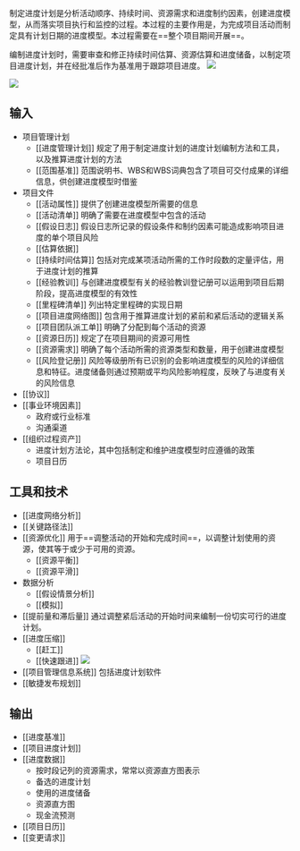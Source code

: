 制定进度计划是分析活动顺序、持续时间、资源需求和进度制约因素，创建进度模型，从而落实项目执行和监控的过程。本过程的主要作用是，为完成项目活动而制定具有计划日期的进度模型。本过程需要在==整个项目期间开展==。

编制进度计划时，需要审查和修正持续时间估算、资源估算和进度储备，以制定项目进度计划，并在经批准后作为基准用于跟踪项目进度。
![](https://raw.githubusercontent.com/a812305914/PMP/main/img/202210062313001.png)

![](https://raw.githubusercontent.com/a812305914/PMP/main/img/202210062316466.png)
## 输入
+ 项目管理计划
	+ [[进度管理计划]] 规定了用于制定进度计划的进度计划编制方法和工具，以及推算进度计划的方法
	+ [[范围基准]] 范围说明书、WBS和WBS词典包含了项目可交付成果的详细信息，供创建进度模型时借鉴
+ 项目文件
	+ [[活动属性]] 提供了创建进度模型所需要的信息
	+ [[活动清单]] 明确了需要在进度模型中包含的活动
	+ [[假设日志]] 假设日志所记录的假设条件和制约因素可能造成影响项目进度的单个项目风险
	+ [[估算依据]] 
	+ [[持续时间估算]] 包括对完成某项活动所需的工作时段数的定量评估，用于进度计划的推算
	+ [[经验教训]] 与创建进度模型有关的经验教训登记册可以运用到项目后期阶段，提高进度模型的有效性
	+ [[里程碑清单]] 列出特定里程碑的实现日期
	+ [[项目进度网络图]] 包含用于推算进度计划的紧前和紧后活动的逻辑关系
	+ [[项目团队派工单]] 明确了分配到每个活动的资源
	+ [[资源日历]] 规定了在项目期间的资源可用性
	+ [[资源需求]] 明确了每个活动所需的资源类型和数量，用于创建进度模型
	+ [[风险登记册]] 风险等级册所有已识别的会影响进度模型的风险的详细信息和特征。进度储备则通过预期或平均风险影响程度，反映了与进度有关的风险信息
+ [[协议]]
+ [[事业环境因素]]
	+ 政府或行业标准
	+ 沟通渠道
+ [[组织过程资产]]
	+ 进度计划方法论，其中包括制定和维护进度模型时应遵循的政策
	+ 项目日历

## 工具和技术
+ [[进度网络分析]]
+ [[关键路径法]]
+ [[资源优化]] 用于==调整活动的开始和完成时间==，以调整计划使用的资源，使其等于或少于可用的资源。
	+ [[资源平衡]]
	+ [[资源平滑]]
+ 数据分析
	+ [[假设情景分析]]
	+ [[模拟]]
+ [[提前量和滞后量]] 通过调整紧后活动的开始时间来编制一份切实可行的进度计划。
+ [[进度压缩]]
	+ [[赶工]]
	+ [[快速跟进]]
![](https://raw.githubusercontent.com/a812305914/PMP/main/img/202210062350450.png)
+ [[项目管理信息系统]] 包括进度计划软件
+ [[敏捷发布规划]]

## 输出
+ [[进度基准]]
+ [[项目进度计划]]
+ [[进度数据]]
	+ 按时段记列的资源需求，常常以资源直方图表示
	+ 备选的进度计划
	+ 使用的进度储备
	+ 资源直方图
	+ 现金流预测
+ [[项目日历]]
+ [[变更请求]]